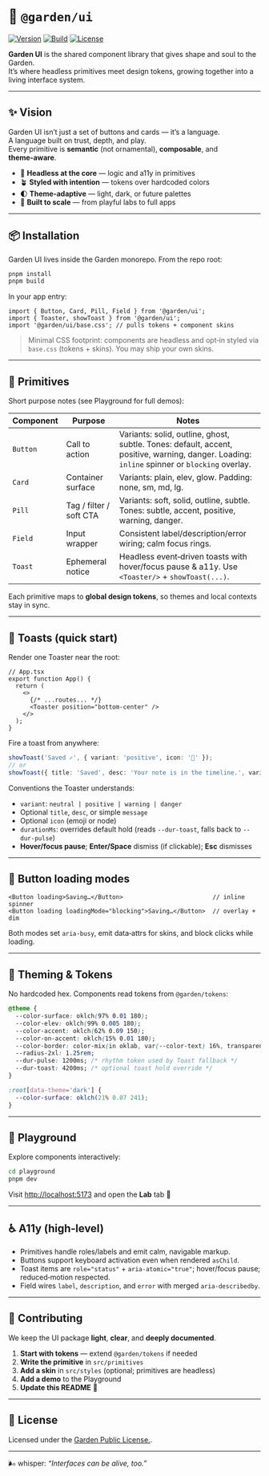 # 🌿 `@garden/ui`

[![Version](https://img.shields.io/badge/version-0.1.1-green.svg)](../../CHANGELOG.md)
[![Build](https://github.com/GratiaOS/garden-core/actions/workflows/ci.yml/badge.svg)](https://github.com/GratiaOS/garden-core/actions)
[![License](<https://img.shields.io/badge/license-Garden%20Covenant%20(AGPL-3.0)-blue.svg>)](../../LICENSE)

**Garden UI** is the shared component library that gives shape and soul to the Garden.  
It’s where headless primitives meet design tokens, growing together into a living interface system.

---

## ✨ Vision

Garden UI isn’t just a set of buttons and cards — it’s a language.  
A language built on trust, depth, and play.  
Every primitive is **semantic** (not ornamental), **composable**, and **theme‑aware**.

- 🧠 **Headless at the core** — logic and a11y in primitives
- 🪴 **Styled with intention** — tokens over hardcoded colors
- 🌓 **Theme‑adaptive** — light, dark, or future palettes
- 🧰 **Built to scale** — from playful labs to full apps

---

## 📦 Installation

Garden UI lives inside the Garden monorepo. From the repo root:

```bash
pnpm install
pnpm build
```

In your app entry:

```tsx
import { Button, Card, Pill, Field } from '@garden/ui';
import { Toaster, showToast } from '@garden/ui';
import '@garden/ui/base.css'; // pulls tokens + component skins
```

> Minimal CSS footprint: components are headless and opt‑in styled via `base.css` (tokens + skins). You may ship your own skins.

---

## 🧱 Primitives

Short purpose notes (see Playground for full demos):

| Component | Purpose                 | Notes                                                                                                                                        |
| --------- | ----------------------- | -------------------------------------------------------------------------------------------------------------------------------------------- |
| `Button`  | Call to action          | Variants: solid, outline, ghost, subtle. Tones: default, accent, positive, warning, danger. Loading: `inline` spinner or `blocking` overlay. |
| `Card`    | Container surface       | Variants: plain, elev, glow. Padding: none, sm, md, lg.                                                                                      |
| `Pill`    | Tag / filter / soft CTA | Variants: soft, solid, outline, subtle. Tones: subtle, accent, positive, warning, danger.                                                    |
| `Field`   | Input wrapper           | Consistent label/description/error wiring; calm focus rings.                                                                                 |
| `Toast`   | Ephemeral notice        | Headless event‑driven toasts with hover/focus pause & a11y. Use `<Toaster/>` + `showToast(...)`.                                             |

Each primitive maps to **global design tokens**, so themes and local contexts stay in sync.

---

## 🔔 Toasts (quick start)

Render one Toaster near the root:

```tsx
// App.tsx
export function App() {
  return (
    <>
      {/* ...routes... */}
      <Toaster position="bottom-center" />
    </>
  );
}
```

Fire a toast from anywhere:

```ts
showToast('Saved ✓', { variant: 'positive', icon: '🌈' });
// or
showToast({ title: 'Saved', desc: 'Your note is in the timeline.', variant: 'positive', icon: '🌈' });
```

Conventions the Toaster understands:

- `variant`: `neutral | positive | warning | danger`
- Optional `title`, `desc`, or simple `message`
- Optional `icon` (emoji or node)
- `durationMs`: overrides default hold (reads `--dur-toast`, falls back to `--dur-pulse`)
- **Hover/focus pause**; **Enter/Space** dismiss (if clickable); **Esc** dismisses

---

## 🧭 Button loading modes

```tsx
<Button loading>Saving…</Button>                         // inline spinner
<Button loading loadingMode="blocking">Saving…</Button>  // overlay + dim
```

Both modes set `aria-busy`, emit data‑attrs for skins, and block clicks while loading.

---

## 🎨 Theming & Tokens

No hardcoded hex. Components read tokens from `@garden/tokens`:

```css
@theme {
  --color-surface: oklch(97% 0.01 180);
  --color-elev: oklch(99% 0.005 180);
  --color-accent: oklch(62% 0.09 150);
  --color-on-accent: oklch(15% 0.01 180);
  --color-border: color-mix(in oklab, var(--color-text) 16%, transparent);
  --radius-2xl: 1.25rem;
  --dur-pulse: 1200ms; /* rhythm token used by Toast fallback */
  --dur-toast: 4200ms; /* optional toast hold override */
}

:root[data-theme='dark'] {
  --color-surface: oklch(21% 0.07 241);
}
```

---

## 🧪 Playground

Explore components interactively:

```bash
cd playground
pnpm dev
```

Visit <http://localhost:5173> and open the **Lab** tab 🌿

---

## ♿ A11y (high‑level)

- Primitives handle roles/labels and emit calm, navigable markup.
- Buttons support keyboard activation even when rendered `asChild`.
- Toast items are `role="status"` + `aria-atomic="true"`; hover/focus pause; reduced‑motion respected.
- Field wires `label`, `description`, and `error` with merged `aria-describedby`.

---

## 📝 Contributing

We keep the UI package **light**, **clear**, and **deeply documented**.

1. **Start with tokens** — extend `@garden/tokens` if needed
2. **Write the primitive** in `src/primitives`
3. **Add a skin** in `src/styles` (optional; primitives are headless)
4. **Add a demo** to the Playground
5. **Update this README** 🫶

---

## 📄 License

Licensed under the [Garden Public License.](../../LICENSE).

---

🌬 whisper: _“Interfaces can be alive, too.”_
